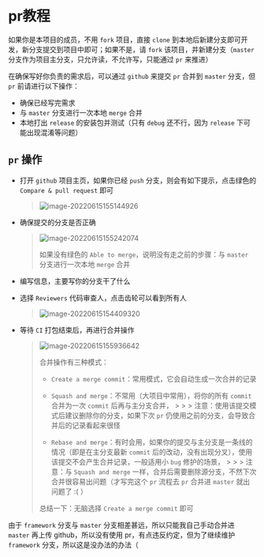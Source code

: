 # pr教程

如果你是本项目的成员，不用 `fork` 项目，直接 `clone` 到本地后新建分支即可开发，新分支提交到项目中即可；如果不是，请 `fork` 该项目，并新建分支（`master` 分支作为项目主分支，只允许读，不允许写，只能通过 `pr` 来推进）

在确保写好你负责的需求后，可以通过 `github` 来提交 `pr` 合并到 `master` 分支，但 `pr` 前请进行以下操作：

- 确保已经写完需求
- 与 `master` 分支进行一次本地 `merge` 合并
- 本地打出 `release` 的安装包并测试（只有 `debug` 还不行，因为 `release` 下可能出现混淆等问题）

## `pr` 操作

- 打开 `github` 项目主页，如果你已经 `push` 分支，则会有如下提示，点击绿色的 `Compare & pull request` 即可

  > ![image-20220615155144926](https://img-1307243988.cos.ap-chengdu.myqcloud.com/typora/image-20220615155144926.png)

- 确保提交的分支是否正确

  > ![image-20220615155242074](https://img-1307243988.cos.ap-chengdu.myqcloud.com/typora/image-20220615155242074.png)
  >
  > 如果没有绿色的 `Able to merge`，说明没有走之前的步骤：与 `master` 分支进行一次本地 `merge` 合并

- 编写信息，主要写你的分支干了什么

- 选择 `Reviewers` 代码审查人，点击齿轮可以看到所有人

  > ![image-20220615154409320](https://img-1307243988.cos.ap-chengdu.myqcloud.com/typora/image-20220615154409320.png)

- 等待 `CI` 打包结束后，再进行合并操作

  > ![image-20220615155936642](https://img-1307243988.cos.ap-chengdu.myqcloud.com/typora/image-20220615155936642.png)
  >
  > 合并操作有三种模式：
  >
  > - `Create a merge commit`：常用模式，它会自动生成一次合并的记录
  >
  > - `Squash and merge`：不常用（大项目中常用），将你的所有 `commit` 合并为一次 `commit` 后再与主分支合并，
      >
      >   > 注意：使用该提交模式后建议删除你的分支，如果下次 `pr` 仍使用之前的分支，会导致合并后的记录看起来很怪
  >
  > - `Rebase and merge`：有时会用，如果你的提交与主分支是一条线的情况（即是在主分支最新 `commit` 后的改动，没有出现分叉），使用该提交不会产生合并记录，一般适用小 `bug` 修护的场景，
      >
      >   >  注意：与 `Squash and merge` 一样，合并后需要删除源分支，不然下次合并很容易出问题（才写完这个 `pr` 流程去 `pr` 合并进 `master` 就出问题了 :( ）
  >
  > 总结一下：无脑选择 `Create a merge commit` 即可



由于 `framework` 分支与 `master` 分支相差甚远，所以只能我自己手动合并进 `master` 再上传 github，所以没有使用 pr，有点违反约定，但为了继续维护 `framework` 分支，所以这是没办法的办法（